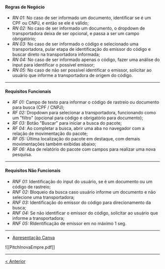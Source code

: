 #### Regras de Negócio
- *RN 01:* No caso de ser informado um documento, identificar se é um CPF ou CNPJ, e então se ele é válido;
- *RN 02:* No caso de ser informado um documento, o dropdown de transportadora deixa de ser opcional, e passa a ser um campo obrigatório;
- *RN 03:* No caso de ser informado o código e selecionado uma transportadora, pular etapa de identificação do emissor do código e buscar direto na transportadora informada;
- *RN 04:* No caso de ser informado apenas o código, fazer uma análise do input para identificar o possível emissor;
- *RN 05:* No caso de não ser possível identificar o emissor, solicitar ao usuário que informe a transportadora de origem do código.
---
#### Requisitos Funcionais
- *RF 01:* Campo de texto para informar o código de rastreio ou documento para busca (CPF / CNPJ);
- *RF 02:* Dropdown para selecionar a transportadora, funcionando como um "filtro" (opcional para código e obrigatório para documento);
- *RF 03:* Botão "Buscar" para iniciar a busca do pacote;
- *RF 04:* Ao completar a busca, abrir uma aba no navegador com a relação de movimentação do pacote;
- *RF 05:* Última localização do pacote em destaque, com demais movimentações também exibidas abaixo;
- *RF 06:* Aba de relatório do pacote com campos para realizar uma nova pesquisa.
---
#### Requisitos Não Funcionais
- *RNF 01:* Identificação do input do usuário, se é um documento ou um código de rastreio;
- *RNF 02:* Bloqueio da busca caso usuário informe um documento e não selecione uma transportadora;
- *RNF 03:* Identificação do emissor do código para direcionamento da busca;
- *RNF 04:* Se não identificar o emissor do código, solicitar ao usuário que informe a transportadora;
- *RNF 05:* RIdentificação de emissor em no máximo 1 seg.
---
- [Apresentação Canva](https://www.canva.com/design/DAGN9jdgKNo/DYShqoxgmHAZmGO4mAMAeA/view?utm_content=DAGN9jdgKNo&utm_campaign=designshare&utm_medium=link&utm_source=editor)

![[PitchInovaEmpre.pdf]]

---
[< Anterior](Hipóteses)
